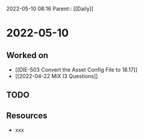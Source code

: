 2022-05-10 08:16
Parent:: [[Daily]]

# 2022-05-10

## Worked on

- [[DIE-503 Convert the Asset Config File to 18.17]]
- [[2022-04-22 MiX I3 Questions]]

## TODO



## Resources

- xxx
